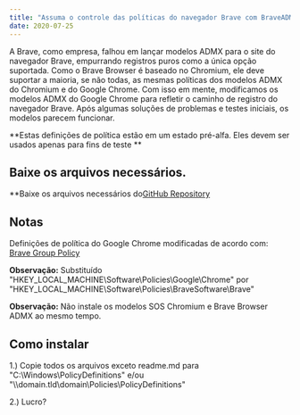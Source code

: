 ```yaml
---
title: "Assuma o controle das políticas do navegador Brave com BraveADMX - Modelos ADMX modificados"
date: 2020-07-25
---
```



A Brave, como empresa, falhou em lançar modelos ADMX para o site do navegador Brave, empurrando registros puros como a única opção suportada.
Como o Brave Browser é baseado no Chromium, ele deve suportar a maioria, se não todas, as mesmas políticas dos modelos ADMX do Chromium e do Google Chrome.
Com isso em mente, modificamos os modelos ADMX do Google Chrome para refletir o caminho de registro do navegador Brave. Após algumas soluções de problemas e testes iniciais, os modelos parecem funcionar.

**Estas definições de política estão em um estado pré-alfa. Eles devem ser usados apenas para fins de teste **

## Baixe os arquivos necessários.

**Baixe os arquivos necessários do[GitHub Repository](https://github.com/simeononsecurity/BraveADMX)

## Notas

Definições de política do Google Chrome modificadas de acordo com:
[Brave Group Policy](https://support.brave.com/hc/en-us/articles/360039248271-Group-Policy)

**Observação:** Substituído "HKEY_LOCAL_MACHINE\Software\Policies\Google\Chrome" por "HKEY_LOCAL_MACHINE\Software\Policies\BraveSoftware\Brave"

**Observação:** Não instale os modelos SOS Chromium e Brave Browser ADMX ao mesmo tempo.

## Como instalar

1.) Copie todos os arquivos exceto readme.md para "C:\Windows\PolicyDefinitions" e/ou "\\\domain.tld\domain\Policies\PolicyDefinitions"

2.) Lucro?